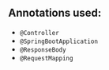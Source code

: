 ## Annotations used:

- `@Controller`
- `@SpringBootApplication`
- `@ResponseBody`
- `@RequestMapping`
